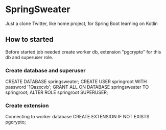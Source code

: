 # SpringSweater
Just a clone Twitter, like home project, for Spring Boot learning on Kotlin

## How to started
Before started job needed create worker db, extension "pgcrypto" for this db and superuser role.

### Create database and superuser
CREATE DATABASE springsweater;
CREATE USER springroot WITH password '1Qazxcvb';
GRANT ALL ON DATABASE springsweater TO springroot;
ALTER ROLE springroot SUPERUSER;

### Create extension
Connecting to worker database
CREATE EXTENSION IF NOT EXISTS pgcrypto;